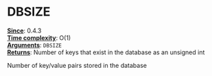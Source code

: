 # DBSIZE
<ins>**Since**</ins>: 0.4.3  
<ins>**Time complexity**</ins>: O(1)  
<ins>**Arguments**</ins>: `DBSIZE`  
<ins>**Returns**</ins>: Number of keys that exist in the database as an unsigned int  

Number of key/value pairs stored in the database
